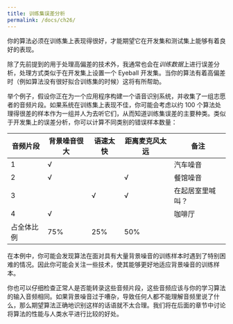 ```yaml
---
title: 训练集误差分析
permalink: /docs/ch26/
---
```


你的算法必须在训练集上表现得很好，才能期望它在开发集和测试集上能够有着良好的表现。

除了先前提到的用于处理高偏差的技术外，我通常也会在*训练数据*上进行误差分析，处理方式类似于在开发集上设置一个 Eyeball 开发集。当你的算法有着高偏差时（例如算法没有很好拟合训练集的时候）这将有所帮助。

举个例子，假设你正在为一个应用程序构建一个语音识别系统，并收集了一组志愿者的音频片段。如果系统在训练集上表现不佳，你可能会考虑以约 100 个算法处理得很差的样本作为一组并人为去听它们，从而知道训练集误差的主要种类。类似于开发集上的误差分析，你可以计算不同类别的错误样本数量： 

| 音频片段   | 背景噪音很大 | 语速太快 | 距离麦克风太远 | 备注             |
| ---------- | ------------ | -------- | -------------- | ---------------- |
| 1          | √            |          |                | 汽车噪音         |
| 2          | √            |          | √              | 餐馆噪音         |
| 3          |              | √        | √              | 在起居室里喊叫？ |
| 4          | √            |          |                | 咖啡厅           |
| 占全体比例 | 75%          | 25%      | 50%            |                  |

在本例中，你可能会发现算法在面对具有大量背景噪音的训练样本时遇到了特别困难的情况。因此你可能会关注一些技术，使其能够更好地适应背景噪音的训练样本。

你也可以仔细检查正常人是否能转录这些音频片段，这些音频应该与你的学习算法的输入音频相同。如果背景噪音过于嘈杂，导致任何人都不能理解音频里说了什么，那么期望算法正确地识别这样的话语就不太合理。我们将在后面的章节中讨论将算法的性能与人类水平进行比较的好处。
